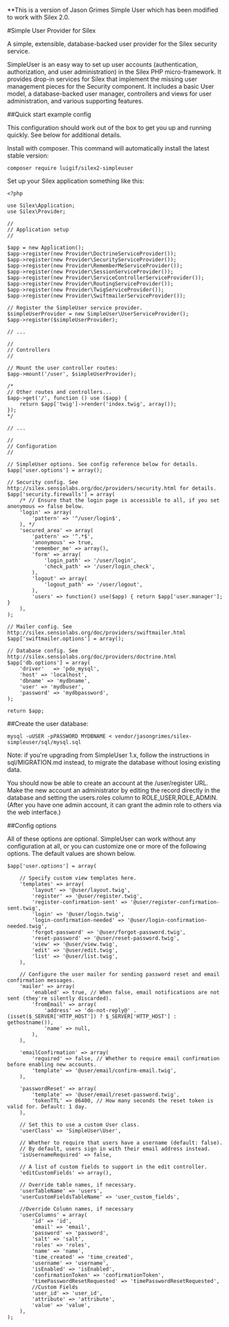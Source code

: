 **This is a version of Jason Grimes Simple User which has been modified to work with Silex 2.0. 

#Simple User Provider for Silex

A simple, extensible, database-backed user provider for the Silex security service.

SimpleUser is an easy way to set up user accounts (authentication, authorization, and user administration) in the Silex PHP micro-framework. It provides drop-in services for Silex that implement the missing user management pieces for the Security component. It includes a basic User model, a database-backed user manager, controllers and views for user administration, and various supporting features.

##Quick start example config

This configuration should work out of the box to get you up and running quickly. See below for additional details.

Install with composer. This command will automatically install the latest stable version:

```
composer require luigif/silex2-simpleuser
```

Set up your Silex application something like this:

```
<?php

use Silex\Application;
use Silex\Provider;

//
// Application setup
//

$app = new Application();
$app->register(new Provider\DoctrineServiceProvider());
$app->register(new Provider\SecurityServiceProvider());
$app->register(new Provider\RememberMeServiceProvider());
$app->register(new Provider\SessionServiceProvider());
$app->register(new Provider\ServiceControllerServiceProvider());
$app->register(new Provider\RoutingServiceProvider());
$app->register(new Provider\TwigServiceProvider());
$app->register(new Provider\SwiftmailerServiceProvider());

// Register the SimpleUser service provider.
$simpleUserProvider = new SimpleUser\UserServiceProvider();
$app->register($simpleUserProvider);

// ...

//
// Controllers
//

// Mount the user controller routes:
$app->mount('/user', $simpleUserProvider);

/*
// Other routes and controllers...
$app->get('/', function () use ($app) {
    return $app['twig']->render('index.twig', array());
});
*/

// ...

//
// Configuration
//

// SimpleUser options. See config reference below for details.
$app['user.options'] = array();

// Security config. See http://silex.sensiolabs.org/doc/providers/security.html for details.
$app['security.firewalls'] = array(
    /* // Ensure that the login page is accessible to all, if you set anonymous => false below.
    'login' => array(
        'pattern' => '^/user/login$',
    ), */
    'secured_area' => array(
        'pattern' => '^.*$',
        'anonymous' => true,
        'remember_me' => array(),
        'form' => array(
            'login_path' => '/user/login',
            'check_path' => '/user/login_check',
        ),
        'logout' => array(
            'logout_path' => '/user/logout',
        ),
        'users' => function() use($app) { return $app['user.manager']; }
    ),
);

// Mailer config. See http://silex.sensiolabs.org/doc/providers/swiftmailer.html
$app['swiftmailer.options'] = array();

// Database config. See http://silex.sensiolabs.org/doc/providers/doctrine.html
$app['db.options'] = array(
    'driver'   => 'pdo_mysql',
    'host' => 'localhost',
    'dbname' => 'mydbname',
    'user' => 'mydbuser',
    'password' => 'mydbpassword',
);

return $app;
```

##Create the user database:

```
mysql -uUSER -pPASSWORD MYDBNAME < vendor/jasongrimes/silex-simpleuser/sql/mysql.sql
```
Note: if you're upgrading from SimpleUser 1.x, follow the instructions in sql/MIGRATION.md instead, to migrate the database without losing existing data.

You should now be able to create an account at the /user/register URL. Make the new account an administrator by editing the record directly in the database and setting the users.roles column to ROLE_USER,ROLE_ADMIN. (After you have one admin account, it can grant the admin role to others via the web interface.)

##Config options

All of these options are optional. SimpleUser can work without any configuration at all, or you can customize one or more of the following options. The default values are shown below.

```
$app['user.options'] = array(

    // Specify custom view templates here.
    'templates' => array(
        'layout' => '@user/layout.twig',
        'register' => '@user/register.twig',
        'register-confirmation-sent' => '@user/register-confirmation-sent.twig',
        'login' => '@user/login.twig',
        'login-confirmation-needed' => '@user/login-confirmation-needed.twig',
        'forgot-password' => '@user/forgot-password.twig',
        'reset-password' => '@user/reset-password.twig',
        'view' => '@user/view.twig',
        'edit' => '@user/edit.twig',
        'list' => '@user/list.twig',
    ),

    // Configure the user mailer for sending password reset and email confirmation messages.
    'mailer' => array(
        'enabled' => true, // When false, email notifications are not sent (they're silently discarded).
        'fromEmail' => array(
            'address' => 'do-not-reply@' . (isset($_SERVER['HTTP_HOST']) ? $_SERVER['HTTP_HOST'] : gethostname()),
            'name' => null,
        ),
    ),

    'emailConfirmation' => array(
        'required' => false, // Whether to require email confirmation before enabling new accounts.
        'template' => '@user/email/confirm-email.twig',
    ),

    'passwordReset' => array(
        'template' => '@user/email/reset-password.twig',
        'tokenTTL' => 86400, // How many seconds the reset token is valid for. Default: 1 day.
    ),

    // Set this to use a custom User class.
    'userClass' => 'SimpleUser\User',

    // Whether to require that users have a username (default: false).
    // By default, users sign in with their email address instead.
    'isUsernameRequired' => false,

    // A list of custom fields to support in the edit controller.
    'editCustomFields' => array(),

    // Override table names, if necessary.
    'userTableName' => 'users',
    'userCustomFieldsTableName' => 'user_custom_fields',

    //Override Column names, if necessary
    'userColumns' = array(
        'id' => 'id',
        'email' => 'email',
        'password' => 'password',
        'salt' => 'salt',
        'roles' => 'roles',
        'name' => 'name',
        'time_created' => 'time_created',
        'username' => 'username',
        'isEnabled' => 'isEnabled',
        'confirmationToken' => 'confirmationToken',
        'timePasswordResetRequested' => 'timePasswordResetRequested',
        //Custom Fields
        'user_id' => 'user_id',
        'attribute' => 'attribute',
        'value' => 'value',
    ),
);
```

